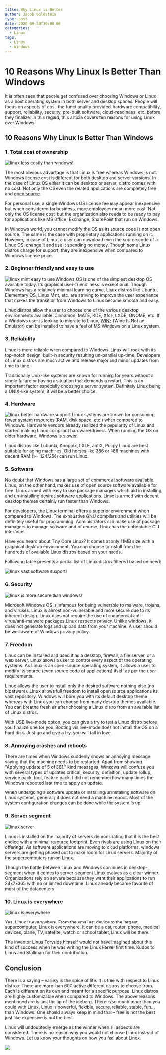 ```yaml
---
title: Why Linux is Better
author: Jacob Goldstein
type: post
date: 2020-09-30T19:00:00
categories:
  - Linux
tags:
  - Linux
  - Windows
---
```


# 10 Reasons Why Linux Is Better Than Windows

It is often seen that people get confused over choosing Windows or Linux as a host operating system in both server and desktop spaces. People will focus on aspects of cost, the functionality provided, hardware compatibility, support, reliability, security, pre-built software, cloud-readiness, etc. before they finalize. In this regard, this article covers ten reasons for using Linux over Windows.  

## 10 Reasons Why Linux Is Better Than Windows

### 1\. Total cost of ownership

![linux less costly than windows][1]!

The most obvious advantage is that Linux is free whereas Windows is not.  Windows license cost is different for both desktop and server versions.  In the case of Linux OS either it can be desktop or server, distro comes with no cost.  Not only the OS even the related applications are completely free and [open source][2].

For personal use, a single Windows OS license fee may appear inexpensive but when considered for business, more employees mean more cost.  Not only the OS license cost, but the organization also needs to be ready to pay for applications like MS Office, Exchange, SharePoint that run on Windows.

In Windows world, you cannot modify the OS as its source code is not open source. The same is the case with proprietary applications running on it. However, in case of Linux, a user can download even the source code of a Linux OS, change it and use it spending no money.  Though some Linux distros charge for support, they are inexpensive when compared to Windows license price.  

### 2\. Beginner friendly and easy to use

![linux mint easy to use][3]
Windows OS is one of the simplest desktop OS available today.  Its graphical user-friendliness is exceptional. Though Windows has a relatively minimal learning curve, Linux distros like Ubuntu, Elementary OS, Linux Mint, etc. are striving to improve the user experience that makes the transition from Windows to Linux become smooth and easy.

Linux distros allow the user to choose one of the various desktop environments available: Cinnamon, MATE, KDE, Xfce, LXDE, GNOME, etc. If a Windows user is looking to migrate to Linux, [WINE][4] (Wine Is Not an Emulator) can be installed to have a feel of MS Windows on a Linux system.  

### 3\. Reliability

Linux is more reliable when compared to Windows. Linux will rock with its top-notch design, built-in security resulting un-parallel up-time.  Developers of Linux distros are much active and release major and minor updates from time to time.  

Traditionally Unix-like systems are known for running for years without a single failure or having a situation that demands a restart. This is an important factor especially choosing a server system.  Definitely Linux being a UNIX-like system, it will be a better choice.  

### 4\. Hardware

![linux better hardware support][5]
Linux systems are known for consuming fewer system resources (RAM, disk space, etc.) when compared to Windows.  Hardware vendors already realized the popularity of Linux and started making Linux compliant hardware/drivers. When running the OS on older hardware, Windows is slower.

Linux distros like Lubuntu, Knoppix, LXLE, antiX, Puppy Linux are best suitable for aging machines.  Old horses like 386 or 486 machines with decent RAM (>= 124/256) can run Linux.  

### 5\. Software

No doubt that Windows has a large set of commercial software available.  Linux, on the other hand, makes use of open source software available for free.  Linux armed with easy to use package managers which aid in installing and un-installing desired software applications. Linux is armed with decent desktop themes certainly run faster than Windows.

For developers, the Linux terminal offers a superior environment when compared to Windows.  The exhaustive GNU compilers and utilities will be definitely useful for programming. Administrators can make use of package managers to manage software and of course, Linux has the unbeatable CLI interface.

Have you heard about Tiny Core Linux? It comes at only 11MB size with a graphical desktop environment.  You can choose to install from the hundreds of available Linux distros based on your needs.  

Following table presents a partial list of Linux distros filtered based on need:

![linux vast software support][6]!
### 6\. Security

![linux is more secure than windows][7]!

Microsoft Windows OS is infamous for being vulnerable to malware, trojans, and viruses.  Linux is almost non-vulnerable and more secure due to its inherent design. Linux does not require the use of commercial anti-virus/anti-malware packages.Linux respects privacy. Unlike windows, it does not generate logs and upload data from your machine. A user should be well aware of Windows privacy policy.

### 7\. Freedom

Linux can be installed and used it as a desktop, firewall, a file server, or a web server.  Linux allows a user to control every aspect of the operating systems. As Linux is an open-source operating system, it allows a user to modify its source (even source code of applications) itself as per the user requirements.  

Linux allows the user to install only the desired software nothing else (no bloatware). Linux allows full freedom to install open source applications its vast repository. Windows will bore you with its default desktop theme whereas with Linux you can choose from many desktop themes available.​You can breathe fresh air after choosing a Linux distro from an available list of Linux distros.

With USB live-mode option, you can give a try to test a Linux distro before you finalize one for you.  Booting via live-mode does not install the OS on a hard disk. Just go and give a try, you will fall in love.

### 8\. Annoying crashes and reboots

There are times when Windows suddenly shows an annoying message saying that the machine needs to be restarted. Apart from showing "Applying update of 5 of 361." kind messages,  Windows will confuse you with several types of updates critical, security, definition, update rollup, service pack, tool, feature pack.  I did not remember how many times the Windows rebooted last time to apply an update.

When undergoing a software update or installing/uninstalling software on Linux systems, generally it does not need a machine reboot.  Most of the system configuration changes can be done while the system is up.

### 9\. Server segment

![linux server][8]

Linux is installed on the majority of servers demonstrating that it is the best choice with a minimal resource footprint. Even rivals are using Linux on their offerings. As software applications are moving to cloud platforms, windows servers are getting phased out to make room for Linux servers. Majority of the supercomputers run on Linux.

Though the battle between Linux and Windows continues in desktop-segment when it comes to server-segment Linux evolves as a clear winner. Organizations rely on servers because they want their applications to run 24x7x365 with no or limited downtime. Linux already became favorite of most of the datacenters.

### 10\. Linux is everywhere

![linux is everywhere][9]

Yes, Linux is everywhere. From the smallest device to the largest supercomputer, Linux is everywhere.  It can be a car, router, phone, medical devices, plane, TV, satellite, watch or school tablet, Linux will be there.

The inventor Linus Torvalds himself would not have imagined about this kind of success when he was writing the Linux kernel first time. Kudos to Linus and Stallman for their contribution.  

## Conclusion

There is a saying – variety is the spice of life.  It is true with respect to Linux distros.  There are more than 600 active different distros to choose from. Each is different on its own and meant for a specific purpose. Linux distros are highly customizable when compared to Windows.  The above reasons mentioned are is just the tip of the iceberg. There is so much more than you could with Linux. Linux is powerful, flexible, secure, reliable, stable, fun… than Windows. One should always keep in mind that – free is not the best just like expensive is not the best.

Linux will undoubtedly emerge as the winner when all aspects are considered. There is no reason why you would not choose Linux instead of Windows.  Let us know your thoughts on how you feel about Linux.  

![][10]

[1]: http://www.linuxandubuntu.com/wp-content/uploads/2019/07/linux-less-costly-than-windows.jpg
[2]: http://www.linuxandubuntu.com/home/open-source-vs-closed-source
[3]: http://www.linuxandubuntu.com/wp-content/uploads/2019/07/linux-mint-easy-to-use.jpg
[4]: http://www.linuxandubuntu.com/home/how-to-install-wine-and-run-windows-apps-in-linux
[5]: http://www.linuxandubuntu.com/wp-content/uploads/2019/07/linux-better-hardware-support.jpg
[6]: http://www.linuxandubuntu.com/wp-content/uploads/2019/07/linux-vast-software-support.png
[7]: http://www.linuxandubuntu.com/wp-content/uploads/2019/07/linux-is-more-secure-than-windows.jpg
[8]: http://www.linuxandubuntu.com/wp-content/uploads/2019/07/linux-server.jpg
[9]: http://www.linuxandubuntu.com/wp-content/uploads/2019/07/linux-is-everywhere.jpg
[10]: http://www.linuxandubuntu.com/wp-content/uploads/2020/09/join-telegram-channel.png

  
